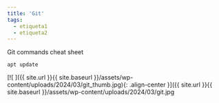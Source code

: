 ```yaml
---
title: 'Git'
tags: 
  - etiqueta1
  - etiqueta2
---
```

Git commands cheat sheet

```
apt update
```

[![ ]({{ site.url }}{{ site.baseurl }}/assets/wp-content/uploads/2024/03/git_thumb.jpg){: .align-center }]({{ site.url }}{{ site.baseurl }}/assets/wp-content/uploads/2024/03/git.jpg
